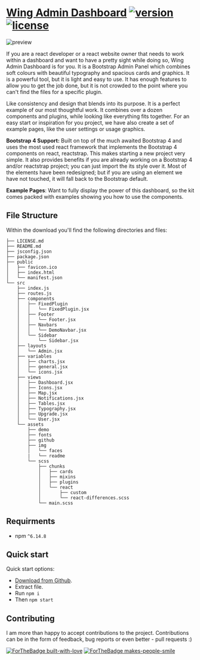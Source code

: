 # [Wing Admin Dashboard](https://tayyab-khalid.github.io/wing-admin-dashboard/) [![version](https://img.shields.io/badge/version-0.1.0-blue.svg)](https://tayyab-khalid.github.io/wing-admin-dashboard/) [![license](https://img.shields.io/badge/license-MIT-blue.svg)](https://github.com/tayyab-khalid/wing-admin-dashboard/blob/master/LICENSE)

![preview](https://github.com/tayyab-khalid/wmaster/src/asing-admin-dashboard/blob/sets/img/readme/preview.png?raw=true)

If you are a react developer or a react website owner that needs to work within a dashboard and want to have a pretty sight while doing so, Wing Admin Dashboard is for you. It is a Bootstrap Admin Panel which combines soft colours with beautiful typography and spacious cards and graphics. It is a powerful tool, but it is light and easy to use. It has enough features to allow you to get the job done, but it is not crowded to the point where you can't find the files for a specific plugin.

Like consistency and design that blends into its purpose. It is a perfect example of our most thoughtful work. It combines over a dozen components and plugins, while looking like everything fits together. For an easy start or inspiration for you project, we have also create a set of example pages, like the user settings or usage graphics.

**Bootstrap 4 Support:** Built on top of the much awaited Bootstrap 4 and uses the most used react framework that implements the Bootstrap 4 components on react, reactstrap. This makes starting a new project very simple. It also provides benefits if you are already working on a Bootstrap 4 and/or reactstrap project; you can just import the its style over it. Most of the elements have been redesigned; but if you are using an element we have not touched, it will fall back to the Bootstrap default.

**Example Pages**: Want to fully display the power of this dashboard, so the kit comes packed with examples showing you how to use the components.

## File Structure

Within the download you'll find the following directories and files:

```
├── LICENSE.md
├── README.md
├── jsconfig.json
├── package.json
├── public
│   ├── favicon.ico
│   ├── index.html
│   └── manifest.json
└── src
    ├── index.js
    ├── routes.js
    ├── components
    │   ├── FixedPlugin
    │   │   └── FixedPlugin.jsx
    │   ├── Footer
    │   │   └── Footer.jsx
    │   ├── Navbars
    │   │   └── DemoNavbar.jsx
    │   └── Sidebar
    │       └── Sidebar.jsx
    ├── layouts
    │   └── Admin.jsx
    ├── variables
    │   ├── charts.jsx
    │   ├── general.jsx
    │   └── icons.jsx
    ├── views
    │   ├── Dashboard.jsx
    │   ├── Icons.jsx
    │   ├── Map.jsx
    │   ├── Notifications.jsx
    │   ├── Tables.jsx
    │   ├── Typography.jsx
    │   ├── Upgrade.jsx
    │   └── User.jsx
    └── assets
        ├── demo
        ├── fonts
        ├── github
        ├── img
        │   └── faces
        |   └── readme
        └── scss
            ├── chunks
            │   ├── cards
            │   ├── mixins
            │   ├── plugins
            │   └── react
            │       ├── custom
            │       └── react-differences.scss
            └── main.scss
```

## Requirments

- npm `^6.14.8`

## Quick start

Quick start options:

- [Download from Github](https://github.com/tayyab-khalid/wing-admin-dashboard/archive/master.zip).
- Extract file.
- Run `npm i`
- Then `npm start`

## Contributing

I am more than happy to accept contributions to the project. Contributions can be in the form of feedback, bug reports or even better - pull requests :)

[![ForTheBadge built-with-love](http://ForTheBadge.com/images/badges/built-with-love.svg)](https://workcorp.herokuapp.com) [![ForTheBadge makes-people-smile](http://ForTheBadge.com/images/badges/makes-people-smile.svg)](https://workcorp.herokuapp.com)
